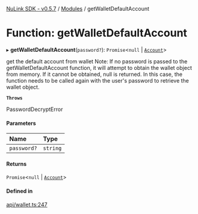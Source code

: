 [NuLink SDK - v0.5.7](../README.md) / [Modules](../modules.md) / getWalletDefaultAccount

# Function: getWalletDefaultAccount

▸ **getWalletDefaultAccount**(`password?`): `Promise`<``null`` \| [`Account`](../classes/Account.md)\>

get the default account from wallet
 Note: If no password is passed to the getWalletDefaultAccount function, it will attempt to obtain the wallet object from memory.
 If it cannot be obtained, null is returned. In this case, the function needs to be called again with the user's password to retrieve the wallet object.

**`Throws`**

PasswordDecryptError

#### Parameters

| Name | Type |
| :------ | :------ |
| `password?` | `string` |

#### Returns

`Promise`<``null`` \| [`Account`](../classes/Account.md)\>

#### Defined in

[api/wallet.ts:247](https://github.com/NuLink-network/nulink-sdk/blob/65ffe0d/src/api/wallet.ts#L247)

